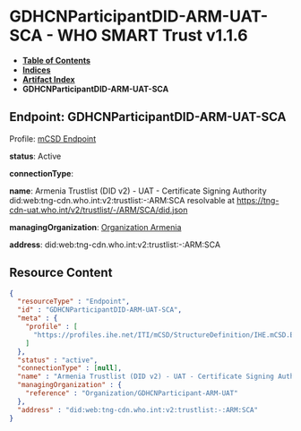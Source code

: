 # GDHCNParticipantDID-ARM-UAT-SCA - WHO SMART Trust v1.1.6

* [**Table of Contents**](toc.md)
* [**Indices**](indices.md)
* [**Artifact Index**](artifacts.md)
* **GDHCNParticipantDID-ARM-UAT-SCA**

## Endpoint: GDHCNParticipantDID-ARM-UAT-SCA

Profile: [mCSD Endpoint](https://profiles.ihe.net/ITI/mCSD/4.0.0/StructureDefinition-IHE.mCSD.Endpoint.html)

**status**: Active

**connectionType**: 

**name**: Armenia Trustlist (DID v2) - UAT - Certificate Signing Authority did:web:tng-cdn.who.int:v2:trustlist:-:ARM:SCA resolvable at https://tng-cdn-uat.who.int/v2/trustlist/-/ARM/SCA/did.json

**managingOrganization**: [Organization Armenia](Organization-GDHCNParticipant-ARM-UAT.md)

**address**: did:web:tng-cdn.who.int:v2:trustlist:-:ARM:SCA



## Resource Content

```json
{
  "resourceType" : "Endpoint",
  "id" : "GDHCNParticipantDID-ARM-UAT-SCA",
  "meta" : {
    "profile" : [
      "https://profiles.ihe.net/ITI/mCSD/StructureDefinition/IHE.mCSD.Endpoint"
    ]
  },
  "status" : "active",
  "connectionType" : [null],
  "name" : "Armenia Trustlist (DID v2) - UAT - Certificate Signing Authority\ndid:web:tng-cdn.who.int:v2:trustlist:-:ARM:SCA\nresolvable at https://tng-cdn-uat.who.int/v2/trustlist/-/ARM/SCA/did.json",
  "managingOrganization" : {
    "reference" : "Organization/GDHCNParticipant-ARM-UAT"
  },
  "address" : "did:web:tng-cdn.who.int:v2:trustlist:-:ARM:SCA"
}

```
